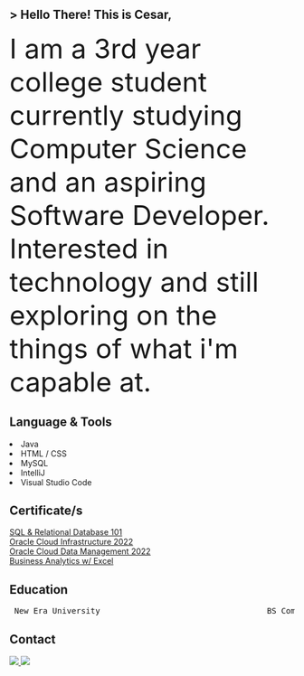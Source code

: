 <!-- Introduction -->
<h2>  
  > Hello There! This is Cesar,
</h2>

<!-- About Me -->
<font size="7"> I am a 3rd year college student currently studying Computer Science and an aspiring Software Developer. Interested in technology and still exploring on the things of what i'm capable at. </font>

<!-- Languanges -->
<h2>
  Language & Tools
</h2>
<p>
  <li> Java </li>
  <li> HTML / CSS </li>
  <li> MySQL </li>
  <li> IntelliJ </li>
  <li> Visual Studio Code </li>  
</p>

<!-- Certificate -->
## Certificate/s
<a href="https://courses.cognitiveclass.ai/certificates/5b784c8931304ad3a0f74a630b191b48">
  SQL & Relational Database 101
</a>
<br>

<a href="https://catalog-education.oracle.com/pls/certview/sharebadge?id=39C1FB3A127D661C565496F9472E99730F796B68696BD30D044C39E4697D737E">
  Oracle Cloud Infrastructure 2022
</a>
<br>

<a href="https://catalog-education.oracle.com/pls/certview/sharebadge?id=8083721A3213730841BB443D2850C36C2DAFA0A05833F6BAB05B97FD37D86387">
  Oracle Cloud Data Management 2022
</a>
<br>

<a href="https://simpli-web.app.link/e/VGIGCe5VTCb">
  Business Analytics w/ Excel
</a>

<!-- Education -->
## Education 
<p align="middle">
<pre>
 New Era University                                   BS Computer Science                                    2021 - Present 
</pre>
</p>

<!-- Contact -->
## Contact
<a href = "mailto: cesar.jimenez@neu.edu.ph">
<img src="https://img.shields.io/badge/gmail-%23EA4335?style=for-the-badge&logo=gmail&logoColor=white"/>
</a>

<a href="https://www.linkedin.com/in/cesarjuliusjimenez">
 <img src="https://img.shields.io/badge/LinkedIn-%230A66C2?style=for-the-badge&logo=linkedin"/>
</a>
